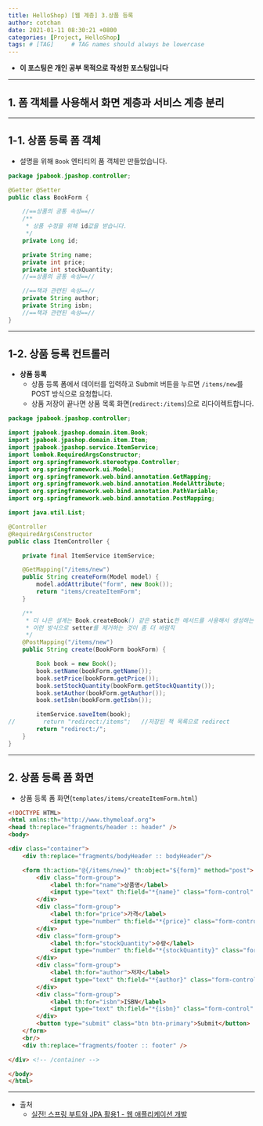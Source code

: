 ```yaml
---
title: HelloShop) [웹 계층] 3.상품 등록
author: cotchan
date: 2021-01-11 08:30:21 +0800
categories: [Project, HelloShop]
tags: # [TAG]     # TAG names should always be lowercase
---
```


+ **이 포스팅은 개인 공부 목적으로 작성한 포스팅입니다**

---

## 1. 폼 객체를 사용해서 화면 계층과 서비스 계층 분리

---

## 1-1. 상품 등록 폼 객체

+ 설명을 위해 `Book` 엔티티의 품 객체만 만들었습니다.

```java
package jpabook.jpashop.controller;

@Getter @Setter
public class BookForm {

    //==상품의 공통 속성==//
    /**
     * 상품 수정을 위해 id값을 받습니다.
     */
    private Long id;

    private String name;
    private int price;
    private int stockQuantity;
    //==상품의 공통 속성==//

    //==책과 관련된 속성==//
    private String author;
    private String isbn;
    //==책과 관련된 속성==//
}
```

---


## 1-2. 상품 등록 컨트롤러

+ **상품 등록**
  + 상품 등록 폼에서 데이터를 입력하고 Submit 버튼을 누르면 `/items/new`를 POST 방식으로 요청합니다.
  + 상품 저장이 끝나면 상품 목록 화면(`redirect:/items`)으로 리다이렉트합니다.

```java
package jpabook.jpashop.controller;

import jpabook.jpashop.domain.item.Book;
import jpabook.jpashop.domain.item.Item;
import jpabook.jpashop.service.ItemService;
import lombok.RequiredArgsConstructor;
import org.springframework.stereotype.Controller;
import org.springframework.ui.Model;
import org.springframework.web.bind.annotation.GetMapping;
import org.springframework.web.bind.annotation.ModelAttribute;
import org.springframework.web.bind.annotation.PathVariable;
import org.springframework.web.bind.annotation.PostMapping;

import java.util.List;

@Controller
@RequiredArgsConstructor
public class ItemController {

    private final ItemService itemService;

    @GetMapping("/items/new")
    public String createForm(Model model) {
        model.addAttribute("form", new Book());
        return "items/createItemForm";
    }

    /**
     * 더 나은 설계는 Book.createBook() 같은 static한 메서드를 사용해서 생성하는 게 더 바람직합니다.
     * 이런 방식으로 setter를 제거하는 것이 좀 더 바람직
     */
    @PostMapping("/items/new")
    public String create(BookForm bookForm) {

        Book book = new Book();
        book.setName(bookForm.getName());
        book.setPrice(bookForm.getPrice());
        book.setStockQuantity(bookForm.getStockQuantity());
        book.setAuthor(bookForm.getAuthor());
        book.setIsbn(bookForm.getIsbn());

        itemService.saveItem(book);
//        return "redirect:/items";   //저장된 책 목록으로 redirect
        return "redirect:/";
    }
}
```

---

## 2. 상품 등록 폼 화면

+ 상품 등록 폼 화면(`templates/items/createItemForm.html`)

```html
<!DOCTYPE HTML>
<html xmlns:th="http://www.thymeleaf.org">
<head th:replace="fragments/header :: header" />
<body>

<div class="container">
    <div th:replace="fragments/bodyHeader :: bodyHeader"/>

    <form th:action="@{/items/new}" th:object="${form}" method="post">
        <div class="form-group">
            <label th:for="name">상품명</label>
            <input type="text" th:field="*{name}" class="form-control" placeholder="이름을 입력하세요">
        </div>
        <div class="form-group">
            <label th:for="price">가격</label>
            <input type="number" th:field="*{price}" class="form-control" placeholder="가격을 입력하세요">
        </div>
        <div class="form-group">
            <label th:for="stockQuantity">수량</label>
            <input type="number" th:field="*{stockQuantity}" class="form-control" placeholder="수량을 입력하세요">
        </div>
        <div class="form-group">
            <label th:for="author">저자</label>
            <input type="text" th:field="*{author}" class="form-control" placeholder="저자를 입력하세요">
        </div>
        <div class="form-group">
            <label th:for="isbn">ISBN</label>
            <input type="text" th:field="*{isbn}" class="form-control" placeholder="ISBN을 입력하세요">
        </div>
        <button type="submit" class="btn btn-primary">Submit</button>
    </form>
    <br/>
    <div th:replace="fragments/footer :: footer" />

</div> <!-- /container -->

</body>
</html>
```



---

+ 출처
    + [실전! 스프링 부트와 JPA 활용1 - 웹 애플리케이션 개발](https://www.inflearn.com/course/%EC%8A%A4%ED%94%84%EB%A7%81%EB%B6%80%ED%8A%B8-JPA-%ED%99%9C%EC%9A%A9-1/dashboard)


